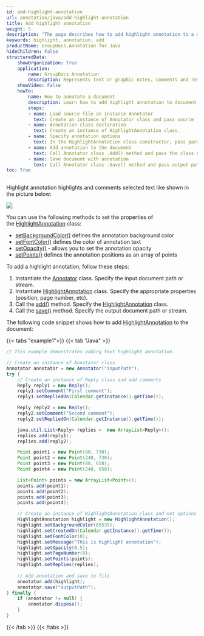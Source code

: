 ```yaml
---
id: add-highlight-annotation
url: annotation/java/add-highlight-annotation
title: Add highlight annotation
weight: 5
description: "The page describes how to add highlight annotation to a document using GroupDocs.Annotation for Java."
keywords: highlight, annotation, add
productName: GroupDocs.Annotation for Java
hideChildren: False
structuredData:
    showOrganization: True
    application:    
        name: GroupDocs Annotation
        description: Represents text or graphic notes, comments and remarks attached to a specific part of the content of the document using Java
    showVideo: False
    howTo:
        name: How to annotate a document
        description: Learn how to add highlight annotation to document step by step
        steps:
        - name: Load source file an instance Annotator
          text: Create an instance of Annotator class and pass source file path as a constructor parameter. You may specify absolute or relative file path as per your requirements. 
        - name: Annotation class declaration
          text: Create an instance of HighlightAnnotation class.
        - name: Specify annotation options 
          text: In the HighlightAnnotation class constructor, pass parameters.
        - name: Add annotation to the document
          text: Call Annotator class .Add() method and pass the class name HighlightAnnotation.
        - name: Save document with annotation
          text: Call Annotator class .Save() method and pass output path file.
toc: True
---
```

Highlight annotation highlights and comments selected text like shown in the picture below:

![](/annotation/java/images/add-highlight-annotation.png)

You can use the following methods to set the properties of the [HighlightAnnotation](https://reference.groupdocs.com/annotation/java/com.groupdocs.annotation.models.annotationmodels/highlightannotation) class:

*   [setBackgroundColor()](https://reference.groupdocs.com/annotation/java/com.groupdocs.annotation.models.annotationmodels/highlightannotation/#setBackgroundColor-java.lang.Integer-) defines the annotation background color
*   [setFontColor()](https://reference.groupdocs.com/annotation/java/com.groupdocs.annotation.models.annotationmodels/highlightannotation/#setFontColor-java.lang.Integer-) defines the color of annotation text
*   [setOpacity()](https://reference.groupdocs.com/annotation/java/com.groupdocs.annotation.models.annotationmodels/highlightannotation/#setOpacity-java.lang.Double-) - allows you to set the annotation opacity
*   [setPoints()](https://reference.groupdocs.com/annotation/java/com.groupdocs.annotation.models.annotationmodels/highlightannotation/#setPoints-java.util.List-com.groupdocs.annotation.models.Point--) defines the annotation positions as an array of points

To add a highlight annotation, follow these steps:

1.   Instantiate the [Annotator](https://reference.groupdocs.com/java/annotation/com.groupdocs.annotation/Annotator) class. Specify the input document path or stream.
2.   Instantiate [HighlightAnnotation](https://reference.groupdocs.com/annotation/java/com.groupdocs.annotation.models.annotationmodels/highlightannotation) class. Specify the appropriate properties (position, page number, etc).
3.   Call the [add()](https://reference.groupdocs.com/annotation/java/com.groupdocs.annotation/annotator/#add-com.groupdocs.annotation.models.annotationmodels.AnnotationBase-) method. Specify the [HighlightAnnotation](https://reference.groupdocs.com/annotation/java/com.groupdocs.annotation.models.annotationmodels/highlightannotation) class.
4.   Call the [save()](https://reference.groupdocs.com/annotation/java/com.groupdocs.annotation/annotator/#save--) method. Specify the output document path or stream. 

The following code snippet shows how to add [HighlightAnnotation](https://reference.groupdocs.com/annotation/java/com.groupdocs.annotation.models.annotationmodels/highlightannotation) to the document:

{{< tabs "example1">}}
{{< tab "Java" >}}
```java
// This example demonstrates adding text highlight annotation.

// Create an instance of Annotator class
Annotator annotator = new Annotator("inputPath");
try {
    // Create an instance of Reply class and add comments
    Reply reply1 = new Reply();
    reply1.setComment("First comment");
    reply1.setRepliedOn(Calendar.getInstance().getTime());

    Reply reply2 = new Reply();
    reply2.setComment("Second comment");
    reply2.setRepliedOn(Calendar.getInstance().getTime());

    java.util.List<Reply> replies =  new ArrayList<Reply>();
    replies.add(reply1);
    replies.add(reply2);

    Point point1 = new Point(80, 730);
    Point point2 = new Point(240, 730);
    Point point3 = new Point(80, 650);
    Point point4 = new Point(240, 650);

    List<Point> points = new ArrayList<Point>();
    points.add(point1);
    points.add(point2);
    points.add(point3);
    points.add(point4);

    // Create an instance of HighlightAnnotation class and set options
    HighlightAnnotation highlight = new HighlightAnnotation();
    highlight.setBackgroundColor(65535);
    highlight.setCreatedOn(Calendar.getInstance().getTime());
    highlight.setFontColor(0);
    highlight.setMessage("This is highlight annotation");
    highlight.setOpacity(0.5);
    highlight.setPageNumber(0);
    highlight.setPoints(points);
    highlight.setReplies(replies);
    
    // Add annotation and save to file
    annotator.add(highlight);
    annotator.save("outputPath");
} finally {
    if (annotator != null) {
        annotator.dispose();
    }
}
```
{{< /tab >}}
{{< /tabs >}}
